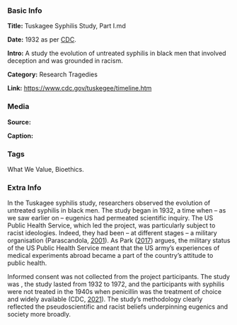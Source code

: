 ### Basic Info

**Title:** 
Tuskagee Syphilis Study, Part I.md

**Date:** 
1932 as per [CDC](https://www.cdc.gov/tuskegee/timeline.htm).

**Intro:** 
A study the evolution of untreated syphilis in black men that involved deception and was grounded in racism.

**Category:** 
Research Tragedies

**Link:** 
https://www.cdc.gov/tuskegee/timeline.htm

### Media

**Source:** 

**Caption:** 

### Tags

What We Value, Bioethics.

### Extra Info

In the Tuskagee syphilis study, researchers observed the evolution of untreated syphilis in black men. The study began in 1932, a time when – as we saw earlier on – eugenics had permeated scientific inquiry. The US Public Health Service, which led the project, was particularly subject to racist ideologies. Indeed, they had been – at different stages – a military organisation (Parascandola, [2001](https://lhncbc.nlm.nih.gov/LHC-publications/PDF/pub2001060.pdf)). As Park ([2017](https://doi.org/10.13081/kjmh.2017.26.545)) argues, the military status of the US Public Health Service meant that the US army’s experiences of medical experiments abroad became a part of the country’s attitude to public health.

Informed consent was not collected from the project participants. The study was , the study lasted from 1932 to 1972, and the participants with syphilis were not treated in the 1940s when penicillin was the treatment of choice and widely available (CDC, [2021](https://www.cdc.gov/tuskegee/timeline.htm)). The study’s methodology clearly reflected the pseudoscientific and racist beliefs underpinning eugenics and society more broadly.
